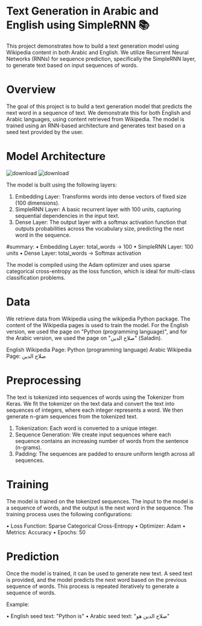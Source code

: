 # Text Generation in Arabic and English using SimpleRNN 📚
This project demonstrates how to build a text generation model using Wikipedia content in both Arabic and English. We utilize Recurrent Neural Networks (RNNs) for sequence prediction, specifically the SimpleRNN layer, to generate text based on input sequences of words.

# Overview
The goal of this project is to build a text generation model that predicts the next word in a sequence of text. We demonstrate this for both English and Arabic languages, using content retrieved from Wikipedia. The model is trained using an RNN-based architecture and generates text based on a seed text provided by the user.


# Model Architecture

![download](https://github.com/user-attachments/assets/9209f21a-85c3-42be-81d2-2adb356a9f8a)   ![download](https://github.com/user-attachments/assets/548b6e62-545b-4ae0-b183-674c4f70ffb5)




The model is built using the following layers:
1. Embedding Layer: Transforms words into dense vectors of fixed size (100 dimensions).
2. SimpleRNN Layer: A basic recurrent layer with 100 units, capturing sequential dependencies in the input text.
3. Dense Layer: The output layer with a softmax activation function that outputs probabilities across the vocabulary size, predicting the next word in the sequence.

#summary:
• Embedding Layer: total_words -> 100
• SimpleRNN Layer: 100 units
• Dense Layer: total_words -> Softmax activation

The model is compiled using the Adam optimizer and uses sparse categorical cross-entropy as the loss function, which is ideal for multi-class classification problems.

# Data

We retrieve data from Wikipedia using the wikipedia Python package. The content of the Wikipedia pages is used to train the model. For the English version, we used the page on "Python (programming language)", and for the Arabic version, we used the page on "صلاح الدين" (Saladin).

English Wikipedia Page: Python (programming language)
Arabic Wikipedia Page: صلاح الدين




# Preprocessing
The text is tokenized into sequences of words using the Tokenizer from Keras. We fit the tokenizer on the text data and convert the text into sequences of integers, where each integer represents a word. We then generate n-gram sequences from the tokenized text.

1. Tokenization: Each word is converted to a unique integer.
2. Sequence Generation: We create input sequences where each sequence contains an increasing number of words from the sentence (n-grams).
3. Padding: The sequences are padded to ensure uniform length across all sequences.


# Training
The model is trained on the tokenized sequences. The input to the model is a sequence of words, and the output is the next word in the sequence. The training process uses the following configurations:

• Loss Function: Sparse Categorical Cross-Entropy
• Optimizer: Adam
• Metrics: Accuracy
• Epochs: 50


# Prediction
Once the model is trained, it can be used to generate new text. A seed text is provided, and the model predicts the next word based on the previous sequence of words. This process is repeated iteratively to generate a sequence of words.

Example:

• English seed text: "Python is"
• Arabic seed text: "صلاح الدين هو"


